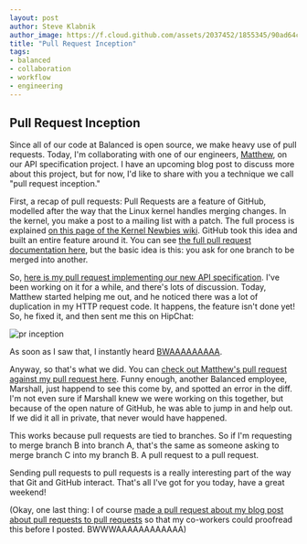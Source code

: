```yaml
---
layout: post
author: Steve Klabnik
author_image: https://f.cloud.github.com/assets/2037452/1855345/90ad64c0-772c-11e3-8146-fafb92b81110.png
title: "Pull Request Inception"
tags:
- balanced
- collaboration
- workflow
- engineering
---
```


## Pull Request Inception

Since all of our code at Balanced is open source, we make heavy use of pull requests. Today, 
I'm collaborating with one of our engineers, [Matthew](https://github.com/matthewfl), on our API
specification project. I have an upcoming blog post to discuss more about this project, but for now,
I'd like to share with you a technique we call "pull request inception."

First, a recap of pull requests: Pull Requests are a feature of GitHub, modelled after the way that
the Linux kernel handles merging changes. In the kernel, you make a post to a mailing list with a patch.
The full process is explained [on this page of the Kernel Newbies wiki](http://kernelnewbies.org/UpstreamMerge/SubmittingPatches).
GitHub took this idea and built an entire feature around it. You can see [the full pull request documentation here](https://help.github.com/articles/using-pull-requests),
but the basic idea is this: you ask for one branch to be merged into another.

So, [here is my pull request implementing our new API specification](https://github.com/balanced/balanced-api/pull/431).
I've been working on it for a while, and there's lots of discussion. Today, Matthew started helping me out, and
he noticed there was a lot of duplication in my HTTP request code. It happens, the feature isn't done yet! So, he
fixed it, and then sent me this on HipChat:

![pr inception](http://i.imgur.com/w8EVXEI.png)

As soon as I saw that, I instantly heard [BWAAAAAAAAA](http://inception.davepedu.com/noflash.php).

Anyway, so that's what we did. You can [check out Matthew's pull request against my pull request here](https://github.com/balanced/balanced-api/pull/440).
Funny enough, another Balanced employee, Marshall, just happend to see this come by, and spotted an error in the diff.
I'm not even sure if Marshall knew we were working on this together, but because of the open nature of GitHub,
he was able to jump in and help out. If we did it all in private, that never would have happened.

This works because pull requests are tied to branches. So if I'm requesting to merge branch B into branch A, that's the same as someone asking to merge branch C into my branch B. A pull request to a pull request.

Sending pull requests to pull requests is a really interesting part of the way that Git and GitHub 
interact. That's all I've got for you today, have a great weekend!


(Okay, one last thing: I of course [made a pull request about my blog post about pull requests to pull requests](https://github.com/balanced/balanced.github.com/pull/52)
so that my co-workers could proofread this before I posted. BWWWAAAAAAAAAAAA)

